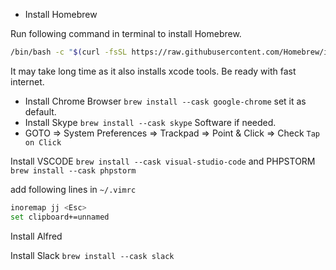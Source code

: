 
- Install Homebrew

Run following command in terminal to install Homebrew.

```bash
/bin/bash -c "$(curl -fsSL https://raw.githubusercontent.com/Homebrew/install/HEAD/install.sh)"
```

It may take long time as it also installs xcode tools. Be ready with fast internet.


- Install Chrome Browser `brew install --cask google-chrome` set it as default.
- Install Skype `brew install --cask skype` Software if needed.
- GOTO => System Preferences => Trackpad => Point & Click => Check `Tap on Click`



Install VSCODE `brew install --cask visual-studio-code` and PHPSTORM `brew install --cask phpstorm`


add following lines in `~/.vimrc`

```bash
inoremap jj <Esc>
set clipboard+=unnamed
```


Install Alfred

Install Slack `brew install --cask slack`
